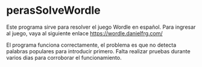 # perasSolveWordle
Este programa sirve para resolver el juego Wordle en español.
Para ingresar al juego, vaya al siguiente enlace https://wordle.danielfrg.com/

El programa funciona correctamente, el problema es que no detecta palabras populares para introducir primero.
Falta realizar pruebas durante varios dias para corroborar el funcionamiento.